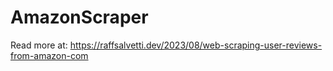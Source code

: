 # AmazonScraper

Read more at: https://raffsalvetti.dev/2023/08/web-scraping-user-reviews-from-amazon-com
